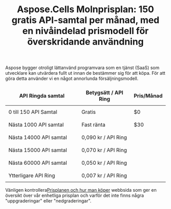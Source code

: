 ﻿---
title: "Aspose.Cells Molnprisplan: 150 gratis API-samtal per månad, med en nivåindelad prismodell för överskridande användning"
second_title: Documen
ArticleTitle: Aspose.Cells Cloud Pricing Pla
linktitle: Prissättningsplan
type: docs
url: /sv/pricing-plan/
description: Aspose.Cells Molnet stöder Excel för att skapa, konvertera, sammanfoga, dela, skydda, hantera interna objekt och så vidare.
weight: 70
kwords: Excel, Office Moln, REST API, Kalkylblad, PDF, CSV, Json, Prisnedsättning, Prisplan
---
Aspose bygger otroligt lättanvänd programvara som en tjänst (SaaS) som utvecklare kan utvärdera fullt ut innan de bestämmer sig för att köpa. För att göra detta använder vi en något annorlunda försäljningsmodell.

<table style="font-size: 16px; width: 100%; border-collapse: collapse;">
    <thead>
        <tr>
            <th style="border: none;width:50%; padding: 10px;">API Ringda samtal</th>
            <th style="border: none;width:35%; padding: 10px;">Betygsätt / API Ring</th>
            <th style="border: none; width:29%;padding: 10px;">Pris/Månad</th>
        </tr>
    </thead>
    <tbody>
        <tr>
            <td style="border: none; padding: 10px;">0 till 150 API Samtal</td>
            <td style="border: none; padding: 10px;">Gratis</td>
            <td style="border: none; padding: 10px;">$0</td>
        </tr>
        <tr>
            <td style="border: none; padding: 10px;">Nästa 1000 API samtal</td>
            <td style="border: none; padding: 10px;">Fast ränta</td>
            <td style="border: none; padding: 10px;">$30</td>
        </tr>
        <tr>
            <td style="border: none; padding: 10px;">Nästa 14000 API samtal</td>
            <td style="border: none; padding: 10px;">0,090 kr / API Ring</td>
            <td style="border: none; padding: 10px;"></td>
        </tr>
        <tr>
            <td style="border: none; padding: 10px;">Nästa 15000 API samtal</td>
            <td style="border: none; padding: 10px;">0,070 kr / API Ring</td>
            <td style="border: none; padding: 10px;"></td>
        </tr>
        <tr>
            <td style="border: none; padding: 10px;">Nästa 60000 API samtal</td>
            <td style="border: none; padding: 10px;">0,050 kr / API Ring</td>
            <td style="border: none; padding: 10px;"></td>
        </tr>
        <tr>
            <td style="border: none; padding: 10px;">Ytterligare API Ring</td>
            <td style="border: none; padding: 10px;">0,007 kr / API Ring</td>
            <td style="border: none; padding: 10px;"></td>
        </tr>
    </tbody>
</table>

 Vänligen kontrollera[Prisplanen och hur man köper](https://purchase.aspose.cloud/buy) webbsida som ger en översikt över vår enhetliga prisplan och varför det inte finns några "uppgraderingar" eller "nedgraderingar".

